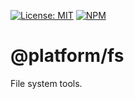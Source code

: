 [![License: MIT](https://img.shields.io/badge/License-MIT-blue.svg)](https://opensource.org/licenses/MIT)
[![NPM](https://img.shields.io/npm/v/@platform/fs.svg?colorB=blue&style=flat)](https://www.npmjs.com/package/@platform/fs)
# @platform/fs
File system tools.
